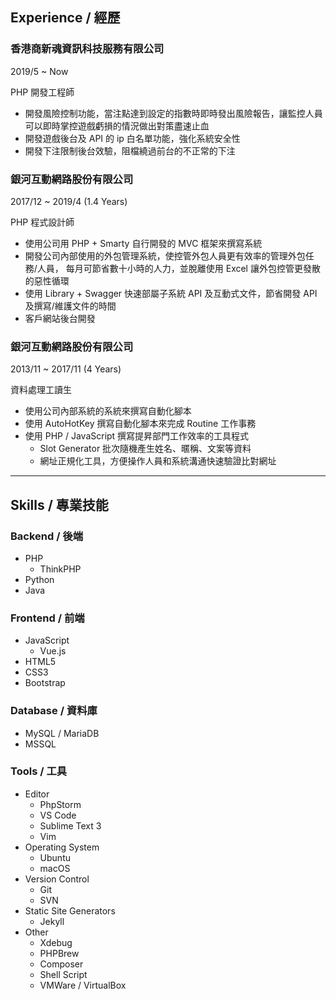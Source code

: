 ## <i class="fas fa-users"></i> Experience / 經歷

### 香港商新魂資訊科技服務有限公司

2019/5 ~ Now

PHP 開發工程師

* 開發風險控制功能，當注點達到設定的指數時即時發出風險報告，讓監控人員可以即時掌控遊戲虧損的情況做出對策盡速止血
* 開發遊戲後台及 API 的 ip 白名單功能，強化系統安全性
* 開發下注限制後台效驗，阻檔繞過前台的不正常的下注

### 銀河互動網路股份有限公司

2017/12 ~ 2019/4 (1.4 Years)

PHP 程式設計師

* 使用公司用 PHP + Smarty 自行開發的 MVC 框架來撰寫系統
* 開發公司內部使用的外包管理系統，使控管外包人員更有效率的管理外包任務/人員，
  每月可節省數十小時的人力，並脫離使用 Excel 讓外包控管更發散的惡性循環
* 使用 Library + Swagger 快速部屬子系統 API 及互動式文件，節省開發 API 及撰寫/維護文件的時間
* 客戶網站後台開發

### 銀河互動網路股份有限公司

2013/11 ~ 2017/11 (4 Years)

資料處理工讀生

* 使用公司內部系統的系統來撰寫自動化腳本
* 使用 AutoHotKey 撰寫自動化腳本來完成 Routine 工作事務
* 使用 PHP / JavaScript 撰寫提昇部門工作效率的工具程式
  * Slot Generator 批次隨機產生姓名、暱稱、文案等資料
  * 網址正規化工具，方便操作人員和系統溝通快速驗證比對網址

---

## <i class="fas fa-code"></i> Skills / 專業技能

### Backend / 後端

* PHP
  * ThinkPHP
* Python
* Java

### Frontend / 前端

* JavaScript
  * Vue.js
* HTML5
* CSS3
* Bootstrap

### Database / 資料庫

* MySQL / MariaDB
* MSSQL

### Tools / 工具

* Editor
  * PhpStorm
  * VS Code
  * Sublime Text 3
  * Vim
* Operating System
  * Ubuntu
  * macOS
* Version Control
  * Git
  * SVN
* Static Site Generators
  * Jekyll
* Other
  * Xdebug
  * PHPBrew
  * Composer
  * Shell Script
  * VMWare / VirtualBox
